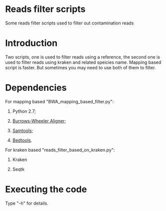 # Reads filter scripts
Some reads filter scripts used to filter out contamination reads


# Introduction 
Two scripts, one is used to filter reads using a reference, the second one is used to filter reads using kraken and related speicies name.
Mapping based script is faster. But sometimes you may need to use both of them to filter.

# Dependencies 
For mapping based "BWA_mapping_based_filter.py":

1. Python 2.7; 

2. [Burrows-Wheeler Aligner](http://sourceforge.net/projects/bio-bwa/files/); 

3. [Samtools](http://sourceforge.net/projects/samtools/files/samtools/);

4. [Bedtools](http://bedtools.readthedocs.io/en/latest/).

For kraken based "reads_filter_based_on_kraken.py":

1. Kraken

2. Seqtk

# Executing the code 
Type "-h" for details.
